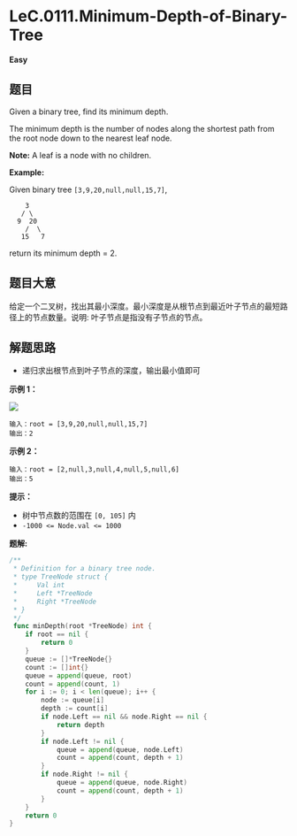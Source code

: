 # LeC.0111.Minimum-Depth-of-Binary-Tree

**Easy**

## 题目

Given a binary tree, find its minimum depth.

The minimum depth is the number of nodes along the shortest path from the root node down to the nearest leaf node.

**Note:** A leaf is a node with no children.

**Example:**

Given binary tree `[3,9,20,null,null,15,7]`,

        3
       / \
      9  20
        /  \
       15   7

return its minimum depth = 2.

## 题目大意

给定一个二叉树，找出其最小深度。最小深度是从根节点到最近叶子节点的最短路径上的节点数量。说明: 叶子节点是指没有子节点的节点。

## 解题思路

- 递归求出根节点到叶子节点的深度，输出最小值即可

**示例 1：**

![](https://assets.leetcode.com/uploads/2020/10/12/ex_depth.jpg)

```
输入：root = [3,9,20,null,null,15,7]
输出：2
```

**示例 2：**

```
输入：root = [2,null,3,null,4,null,5,null,6]
输出：5
```

**提示：**

- 树中节点数的范围在 `[0, 105]` 内
- `-1000 <= Node.val <= 1000`

**题解:**

```go
/**
 * Definition for a binary tree node.
 * type TreeNode struct {
 *     Val int
 *     Left *TreeNode
 *     Right *TreeNode
 * }
 */
 func minDepth(root *TreeNode) int {
    if root == nil {
        return 0
    }
    queue := []*TreeNode{}
    count := []int{}
    queue = append(queue, root)
    count = append(count, 1)
    for i := 0; i < len(queue); i++ {
        node := queue[i]
        depth := count[i]
        if node.Left == nil && node.Right == nil {
            return depth
        }
        if node.Left != nil {
            queue = append(queue, node.Left)
            count = append(count, depth + 1)
        }
        if node.Right != nil {
            queue = append(queue, node.Right)
            count = append(count, depth + 1)
        }
    }
    return 0
}
```